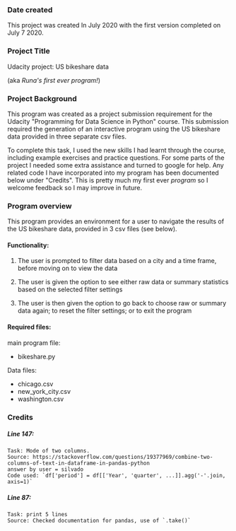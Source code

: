 ### Date created
This project was created In July 2020 with the first version completed on
July 7 2020.

### Project Title
Udacity project: US bikeshare data

(aka _Runa's first ever program!_)

### Project Background
This program was created as a project submission requirement for the Udacity
"Programming for Data Science in Python" course.
This submission required the generation of an interactive program using the US bikeshare data provided in three separate csv files.

To complete this task, I used the new skills I had learnt through the course, including example exercises and practice questions.
For some parts of the project I needed some extra assistance and turned to google for help. Any related code I have incorporated into my program has been documented below under "Credits".
This is pretty much my first ever _program_ so I welcome feedback so I may improve in future.

### Program overview
This program provides an environment for a user to navigate the results of the US bikeshare data, provided in 3 csv files (see below).

#### Functionality:
1. The user is prompted to filter data based on a city and a time frame, before moving on to view the data

2. The user is given the option to see either raw data or summary statistics based on the selected filter settings

3. The user is then given the option to go back to choose raw or summary data again; to reset the filter settings; or to exit the program

#### Required files:
main program file:
- bikeshare.py

Data files:
- chicago.csv
- new_york_city.csv
- washington.csv

### Credits
##### Line  147:
    Task: Mode of two columns.
    Source: https://stackoverflow.com/questions/19377969/combine-two-columns-of-text-in-dataframe-in-pandas-python
    answer by user = silvado
    Code used: `df['period'] = df[['Year', 'quarter', ...]].agg('-'.join, axis=1)`

##### Line  87:
    Task: print 5 lines
    Source: Checked documentation for pandas, use of `.take()`
